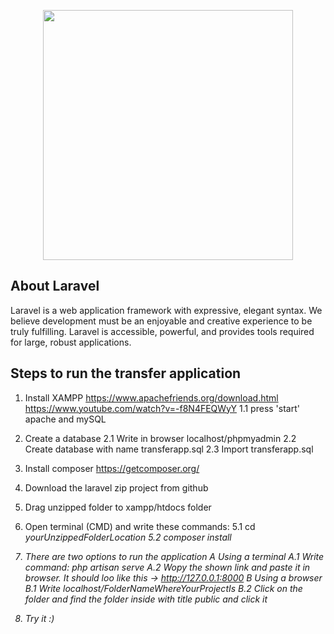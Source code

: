 <p align="center"><img src="https://res.cloudinary.com/dtfbvvkyp/image/upload/v1566331377/laravel-logolockup-cmyk-red.svg" width="400"></p>

## About Laravel

Laravel is a web application framework with expressive, elegant syntax. We believe development must be an enjoyable and creative experience to be truly fulfilling.
Laravel is accessible, powerful, and provides tools required for large, robust applications.

## Steps to run the transfer application

1. Install XAMPP
    https://www.apachefriends.org/download.html
    https://www.youtube.com/watch?v=-f8N4FEQWyY
    1.1 press 'start' apache and mySQL 
    
2. Create a database
    2.1 Write in browser localhost/phpmyadmin
    2.2 Create database with name transferapp.sql
    2.3 Import transferapp.sql
    
3. Install composer 
    https://getcomposer.org/
    
4. Download the laravel zip project from github

5. Drag unzipped folder to xampp/htdocs folder

6. Open terminal (CMD) and write these commands:
    5.1 cd <i>yourUnzippedFolderLocation<i>
    5.2 composer install
    
7. There are two options to run the application
    A Using a terminal
        A.1 Write command: php artisan serve
        A.2 Wopy the shown link and paste it in browser. It should loo like this -> http://127.0.0.1:8000
    B Using a browser
        B.1 Write localhost/<i>FolderNameWhereYourProjectIs<i>
        B.2 Click on the folder and find the folder inside with title <i>public<i> and click it 
    
8. Try it :)
